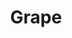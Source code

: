 ---
templateKey: blog-post
featuredpost: false
featuredimage: /assets/Grape.png
title: Grape
description: Fruit
testfield: 796
---